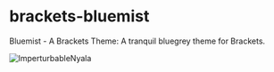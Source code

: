 # brackets-bluemist

Bluemist - A Brackets Theme:
A tranquil bluegrey theme for Brackets.

![ImperturbableNyala](https://user-images.githubusercontent.com/2411715/122670440-58496e00-d1c2-11eb-872c-a0832d579fa4.png)
